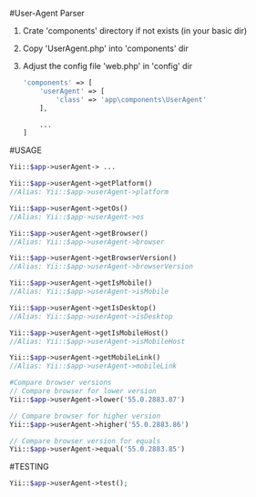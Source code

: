 #User-Agent Parser

1. Crate 'components' directory if not exists (in your basic dir)
2. Copy 'UserAgent.php' into 'components' dir
3. Adjust the config file 'web.php' in 'config' dir

    ```php
    'components' => [
        'userAgent' => [
            'class' => 'app\components\UserAgent'
        ],

        ...
    ]
    ```

#USAGE

```php
Yii::$app->userAgent-> ...

Yii::$app->userAgent->getPlatform()
//Alias: Yii::$app->userAgent->platform

Yii::$app->userAgent->getOs()
//Alias: Yii::$app->userAgent->os

Yii::$app->userAgent->getBrowser()
//Alias: Yii::$app->userAgent->browser

Yii::$app->userAgent->getBrowserVersion()
//Alias: Yii::$app->userAgent->browserVersion

Yii::$app->userAgent->getIsMobile()
//Alias: Yii::$app->userAgent->isMobile

Yii::$app->userAgent->getIsDesktop()
//Alias: Yii::$app->userAgent->isDesktop

Yii::$app->userAgent->getIsMobileHost()
//Alias: Yii::$app->userAgent->isMobileHost

Yii::$app->userAgent->getMobileLink()
//Alias: Yii::$app->userAgent->mobileLink

#Compare browser versions
// Compare browser for lower version
Yii::$app->userAgent->lower('55.0.2883.87')

// Compare browser for higher version
Yii::$app->userAgent->higher('55.0.2883.86')

// Compare browser version for equals
Yii::$app->userAgent->equal('55.0.2883.85')
```

#TESTING
```php
Yii::$app->userAgent->test();
```